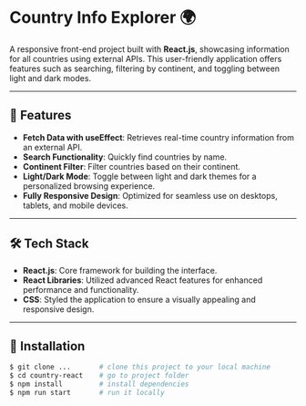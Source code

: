 # Country Info Explorer 🌍  

A responsive front-end project built with **React.js**, showcasing information for all countries using external APIs. This user-friendly application offers features such as searching, filtering by continent, and toggling between light and dark modes.  

---

## 🚀 Features  

- **Fetch Data with useEffect**: Retrieves real-time country information from an external API.  
- **Search Functionality**: Quickly find countries by name.  
- **Continent Filter**: Filter countries based on their continent.  
- **Light/Dark Mode**: Toggle between light and dark themes for a personalized browsing experience.  
- **Fully Responsive Design**: Optimized for seamless use on desktops, tablets, and mobile devices.  

---

## 🛠️ Tech Stack  

- **React.js**: Core framework for building the interface.  
- **React Libraries**: Utilized advanced React features for enhanced performance and functionality.  
- **CSS**: Styled the application to ensure a visually appealing and responsive design.  

---

## 🌟 Installation  

```bash
$ git clone ...       # clone this project to your local machine
$ cd country-react    # go to project folder
$ npm install         # install dependencies
$ npm run start       # run it locally
```
